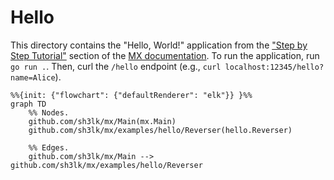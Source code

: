# Hello

This directory contains the "Hello, World!" application from the ["Step by Step
Tutorial"][tutorial] section of the [MX documentation][docs]. To run
the application, run `go run .`.  Then, curl the `/hello` endpoint (e.g., `curl
localhost:12345/hello?name=Alice`).

```mermaid
%%{init: {"flowchart": {"defaultRenderer": "elk"}} }%%
graph TD
    %% Nodes.
    github.com/sh3lk/mx/Main(mx.Main)
    github.com/sh3lk/mx/examples/hello/Reverser(hello.Reverser)

    %% Edges.
    github.com/sh3lk/mx/Main --> github.com/sh3lk/mx/examples/hello/Reverser
```

[docs]: https://mx.dev/docs.html
[tutorial]: https://mx.dev/docs.html#step-by-step-tutorial
